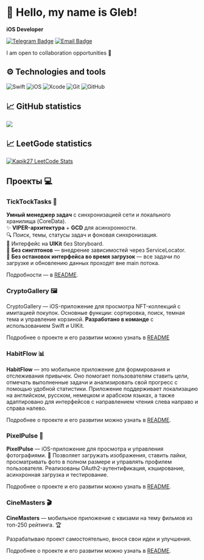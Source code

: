 # 👋 Hello, my name is Gleb!



**iOS Developer**

[![Telegram Badge](https://img.shields.io/badge/-@GKapik-26A5E4?style=flat&logo=Telegram&logoColor=white)](https://t.me/GKapik)
[![Email Badge](https://img.shields.io/badge/-nimimk19@yandex.ru-ff8300?style=flat&logo=mailboxdotorg&logoColor=white)](mailto:nimimk19@yandex.ru)

I am open to collaboration opportunities 🤝

## ⚙️ Technologies and tools

![Swift](https://img.shields.io/badge/-Swift-FA7343?style=flat&logo=Swift&logoColor=white)
![iOS](https://img.shields.io/badge/-iOS-000000?style=flat&logo=Apple&logoColor=white)
![Xcode](https://img.shields.io/badge/-Xcode-1575F9?style=flat&logo=Xcode&logoColor=white)
![Git](https://img.shields.io/badge/-Git-F05032?style=flat&logo=Git&logoColor=white)
![GitHub](https://img.shields.io/badge/-GitHub-181717?style=flat&logo=GitHub&logoColor=white)

## 📈 GitHub statistics

<picture>
  <source 
    srcset="https://github-readme-stats.vercel.app/api?username=GlebInCode&show_icons=true&theme=dark&hide_border=true&bg_color=00000000"
    media="(prefers-color-scheme: dark)"
  />
  <source
    srcset="https://github-readme-stats.vercel.app/api?username=GlebInCode&show_icons=true&theme=default&hide_border=true&bg_color=00000000"
    media="(prefers-color-scheme: light), (prefers-color-scheme: no-preference)"
  />
  <img src="https://github-readme-stats.vercel.app/api?username=GlebInCode&show_icons=true&hide_border=true&bg_color=00000000" />
</picture>

## 📈 LeetGode statistics
<a href="https://leetcode.com/u/Kapik27/" target="_blank">
  <picture>
    <source 
      srcset="https://leetcode-stats.vercel.app/api?username=Kapik27&theme=Dark" 
      media="(prefers-color-scheme: dark)" 
    />
    <source 
      srcset="https://leetcode-stats.vercel.app/api?username=Kapik27&theme=Light" 
      media="(prefers-color-scheme: light), (prefers-color-scheme: no-preference)" 
    />
    <img 
      src="https://leetcode-stats.vercel.app/api?username=Kapik27&theme=Light" 
      alt="Kapik27 LeetCode Stats" 
    />
  </picture>
</a>

## Проекты 💻

### TickTockTasks 📱

**Умный менеджер задач** с синхронизацией сети и локального хранилища (CoreData).  
✨ **VIPER-архитектура** + **GCD** для асинхронности.  
🔍 Поиск, темы, статусы задач и фоновая синхронизация.  
📱 Интерфейс на **UIKit** без Storyboard.  
🚫 **Без синглтонов** — внедрение зависимостей через ServiceLocator.  
🚫 **Без остановок интерфейса во время загрузок** — все задачи по загрузке и обновлению данных проходят вне main потока.

Подробности — в [README](https://github.com/GlebInCode/TickTockTasks). 

### CryptoGallery 🖼️  

CryptoGallery — iOS-приложение для просмотра NFT-коллекций с имитацией покупок. Основные функции: сортировка, поиск, темная тема и управление корзиной. **Разработано в команде** с использованием Swift и UIKit. 

Подробнее о проекте и его развитии можно узнать в [README](https://github.com/GlebInCode/CryptoGallery/tree/develop)

### HabitFlow 📊

**HabitFlow** — это мобильное приложение для формирования и отслеживания привычек. Оно помогает пользователям ставить цели, отмечать выполненные задачи и анализировать свой прогресс с помощью удобной статистики. Приложение поддерживает локализацию на английском, русском, немецком и арабском языках, а также адаптировано для интерфейсов с направлением чтения слева направо и справа налево. 

Подробнее о проекте и его развитии можно узнать в [README](https://github.com/GlebInCode/HabitFlow).

### PixelPulse 📸

**PixelPulse** — iOS-приложение для просмотра и управления фотографиями. 📸 Позволяет загружать изображения, ставить лайки, просматривать фото в полном размере и управлять профилем пользователя. Реализованы OAuth2-аутентификация, кэширование, асинхронная загрузка и тестирование. 

Подробнее о проекте и его развитии можно узнать в [README](https://github.com/GlebInCode/PixelPulse).

### CineMasters 🎬

**CineMasters** — мобильное приложение с квизами на тему фильмов из топ-250 рейтинга. 🏆

Разрабатываю проект самостоятельно, внося свои идеи и улучшения.

Подробнее о проекте и его развитии можно узнать в [README](https://github.com/GlebInCode/CineMasters).
